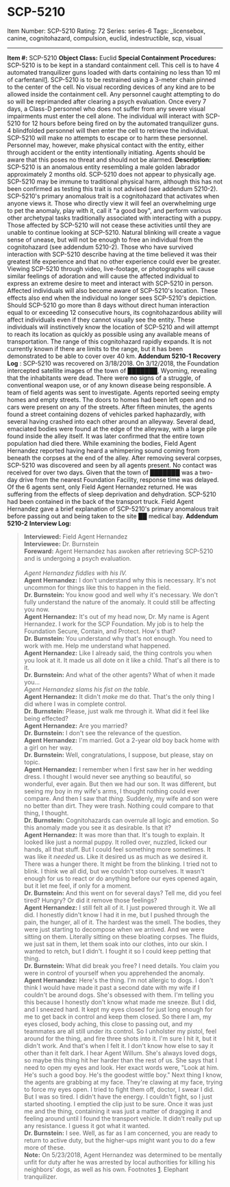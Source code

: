 # SCP-5210
Item Number: SCP-5210
Rating: 72
Series: series-6
Tags: _licensebox, canine, cognitohazard, compulsion, euclid, indestructible, scp, visual

---

**Item #:** SCP-5210
**Object Class:** Euclid
**Special Containment Procedures:** SCP-5210 is to be kept in a standard containment cell. This cell is to have 4 automated tranquilizer guns loaded with darts containing no less than 10 ml of carfentanil[1](javascript:;). SCP-5210 is to be restrained using a 3-meter chain pinned to the center of the cell. No visual recording devices of any kind are to be allowed inside the containment cell. Any personnel caught attempting to do so will be reprimanded after clearing a psych evaluation.
Once every 7 days, a Class-D personnel who does not suffer from any severe visual impairments must enter the cell alone. The individual will interact with SCP-5210 for 12 hours before being fired on by the automated tranquilizer guns. 4 blindfolded personnel will then enter the cell to retrieve the individual. SCP-5210 will make no attempts to escape or to harm these personnel. Personnel may, however, make physical contact with the entity, either through accident or the entity intentionally initiating. Agents should be aware that this poses no threat and should not be alarmed.
**Description:** SCP-5210 is an anomalous entity resembling a male golden labrador approximately 2 months old. SCP-5210 does not appear to physically age. SCP-5210 may be immune to traditional physical harm, although this has not been confirmed as testing this trait is not advised (see addendum 5210-2).
SCP-5210's primary anomalous trait is a cognitohazard that activates when anyone views it. Those who directly view it will feel an overwhelming urge to pet the anomaly, play with it, call it "a good boy", and perform various other archetypal tasks traditionally associated with interacting with a puppy. Those affected by SCP-5210 will not cease these activities until they are unable to continue looking at SCP-5210. Natural blinking will create a vague sense of unease, but will not be enough to free an individual from the cognitohazard (see addendum 5210-2). Those who have survived interaction with SCP-5210 describe having at the time believed it was their greatest life experience and that no other experience could ever be greater.
Viewing SCP-5210 through video, live-footage, or photographs will cause similar feelings of adoration and will cause the affected individual to express an extreme desire to meet and interact with SCP-5210 in person. Affected individuals will also become aware of SCP-5210's location. These effects also end when the individual no longer sees SCP-5210's depiction.
Should SCP-5210 go more than 8 days without direct human interaction equal to or exceeding 12 consecutive hours, its cognitohazardous ability will affect individuals even if they cannot visually see the entity. These individuals will instinctively know the location of SCP-5210 and will attempt to reach its location as quickly as possible using any available means of transportation. The range of this cognitohazard rapidly expands. It is not currently known if there are limits to the range, but it has been demonstrated to be able to cover over 40 km.
**Addendum 5210-1**
**Recovery Log** : SCP-5210 was recovered on 3/18/2018. On 3/12/2018, the Foundation intercepted satellite images of the town of ███████, Wyoming, revealing that the inhabitants were dead. There were no signs of a struggle, of conventional weapon use, or of any known disease being responsible. A team of field agents was sent to investigate.
Agents reported seeing empty homes and empty streets. The doors to homes had been left open and no cars were present on any of the streets. After fifteen minutes, the agents found a street containing dozens of vehicles parked haphazardly, with several having crashed into each other around an alleyway. Several dead, emaciated bodies were found at the edge of the alleyway, with a large pile found inside the alley itself. It was later confirmed that the entire town population had died there.
While examining the bodies, Field Agent Hernandez reported having heard a whimpering sound coming from beneath the corpses at the end of the alley. After removing several corpses, SCP-5210 was discovered and seen by all agents present.
No contact was received for over two days. Given that the town of ███████ was a two-day drive from the nearest Foundation Facility, response time was delayed. Of the 6 agents sent, only Field Agent Hernandez returned. He was suffering from the effects of sleep deprivation and dehydration. SCP-5210 had been contained in the back of the transport truck. Field Agent Hernandez gave a brief explanation of SCP-5210's primary anomalous trait before passing out and being taken to the site ██ medical bay.
**Addendum 5210-2**
**Interview Log:**
> **Interviewed:** Field Agent Hernandez  
>  **Interviewee:** Dr. Burnstein  
>  **Foreward:** Agent Hernandez has awoken after retrieving SCP-5210 and is undergoing a psych evaluation.  
>  <Begin log>  
>  _Agent Hernandez fiddles with his IV._  
>  **Agent Hernandez:** I don't understand why this is necessary. It's not uncommon for things like this to happen in the field.  
>  **Dr. Burnstein:** You know good and well why it's necessary. We don't fully understand the nature of the anomaly. It could still be affecting you now.  
>  **Agent Hernandez:** It's out of my head now, Dr. My name is Agent Hernandez. I work for the SCP Foundation. My job is to help the Foundation Secure, Contain, and Protect. How's that?  
>  **Dr. Burnstein:** You understand why that's not enough. You need to work with me. Help me understand what happened.  
>  **Agent Hernandez:** Like I already said, the thing controls you when you look at it. It made us all dote on it like a child. That's all there is to it.  
>  **Dr. Burnstein:** And what of the other agents? What of when it made you…  
>  _Agent Hernandez slams his fist on the table._  
>  **Agent Hernandez:** It didn't _make_ me do that. That's the only thing I did where I was in complete control.  
>  **Dr. Burnstein:** Please, just walk me through it. What did it feel like being effected?  
>  **Agent Hernandez:** Are you married?  
>  **Dr. Burnstein:** I don't see the relevance of the question.  
>  **Agent Hernandez:** I'm married. Got a 2-year old boy back home with a girl on her way.  
>  **Dr. Burnstein:** Well, congratulations, I suppose, but please, stay on topic.  
>  **Agent Hernandez:** I remember when I first saw her in her wedding dress. I thought I would never see anything so beautiful, so wonderful, ever again. But then we had our son. It was different, but seeing my boy in my wife's arms, I thought nothing could ever compare. And then I saw that _thing._ Suddenly, my wife and son were no better than dirt. They were trash. Nothing could compare to that thing, I thought.  
>  **Dr. Burnstein:** Cognitohazards can overrule all logic and emotion. So this anomaly made you see it as desirable. Is that it?  
>  **Agent Hernandez:** It was more than that. It's tough to explain. It looked like just a normal puppy. It rolled over, nuzzled, licked our hands, all that stuff. But I could feel something more sometimes. It was like it _needed_ us. Like it desired us as much as we desired it. There was a hunger there. It might be from the blinking. I tried not to blink. I think we all did, but we couldn't stop ourselves. It wasn't enough for us to react or do anything before our eyes opened again, but it let me feel, if only for a moment.  
>  **Dr. Burnstein:** And this went on for several days? Tell me, did you feel tired? Hungry? Or did it remove those feelings?  
>  **Agent Hernandez:** I still felt all of it. I just powered through it. We all did. I honestly didn't know I had it in me, but I pushed through the pain, the hunger, all of it. The hardest was the smell. The bodies, they were just starting to decompose when we arrived. And we were sitting on them. Literally sitting on these bloating corpses. The fluids, we just sat in them, let them soak into our clothes, into our skin. I wanted to retch, but I didn't. I fought it so I could keep petting that thing.  
>  **Dr. Burnstein:** What did break you free? I need details. You claim you were in control of yourself when you apprehended the anomaly.  
>  **Agent Hernandez:** Here's the thing. I'm not allergic to dogs. I don't think I would have made it past a second date with my wife if I couldn't be around dogs. She's obsessed with them. I'm telling you this because I honestly don't know what made me sneeze. But I did, and I sneezed hard. It kept my eyes closed for just long enough for me to get back in control and keep them closed. So there I am, my eyes closed, body aching, this close to passing out, and my teammates are all still under its control. So I unholster my pistol, feel around for the thing, and fire three shots into it. I'm sure I hit it, but it didn't work. And that's when I felt it. I don't know how else to say it other than it felt dark. I hear Agent Willum. She's always loved dogs, so maybe this thing hit her harder than the rest of us. She says that I need to open my eyes and look. Her exact words were, "Look at him. He's such a good boy. He's the goodest wittle boy." Next thing I know, the agents are grabbing at my face. They're clawing at my face, trying to force my eyes open. I tried to fight them off, doctor, I swear I did. But I was so tired. I didn't have the energy. I couldn't fight, so I just started shooting. I emptied the clip just to be sure. Once it was just me and the thing, containing it was just a matter of dragging it and feeling around until I found the transport vehicle. It didn't really put up any resistance. I guess it got what it wanted.  
>  **Dr. Burnstein:** I see. Well, as far as I am concerned, you are ready to return to active duty, but the higher-ups might want you to do a few more of these.  
>  <END LOG>
**Note:** On 5/23/2018, Agent Hernandez was determined to be mentally unfit for duty after he was arrested by local authorities for killing his neighbors' dogs, as well as his own.
Footnotes
[1](javascript:;). Elephant tranquilizer.